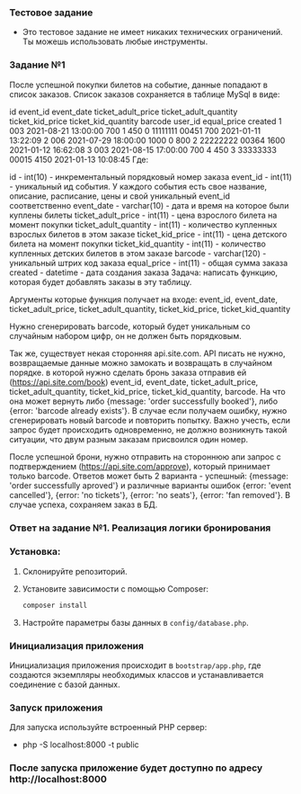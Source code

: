 ### Тестовое задание
* Это тестовое задание не имеет никаких технических ограничений. Ты можешь использовать любые инструменты.

### Задание №1
После успешной покупки билетов на событие, данные попадают в список заказов. Список заказов сохраняется в таблице MySql в виде:

id	event_id	event_date	ticket_adult_price	ticket_adult_quantity	ticket_kid_price	ticket_kid_quantity	barcode	user_id	equal_price	created
1	003	2021-08-21 13:00:00	700	1	450	0	11111111	00451	700	2021-01-11 13:22:09
2	006	2021-07-29 18:00:00	1000	0	800	2	22222222	00364	1600	2021-01-12 16:62:08
3	003	2021-08-15 17:00:00	700	4	450	3	33333333	00015	4150	2021-01-13 10:08:45
Где:

id - int(10) - инкрементальный порядковый номер заказа
event_id - int(11) - уникальный ид события. У каждого события есть свое название, описание, расписание, цены и свой уникальный event_id соответственно
event_date - varchar(10) - дата и время на которое были куплены билеты
ticket_adult_price - int(11) - цена взрослого билета на момент покупки
ticket_adult_quantity - int(11) - количество купленных взрослых билетов в этом заказе
ticket_kid_price - int(11) - цена детского билета на момент покупки
ticket_kid_quantity - int(11) - количество купленных детских билетов в этом заказе
barcode - varchar(120) - уникальный штрих код заказа
equal_price - int(11) - общая сумма заказа
created - datetime - дата создания заказа
Задача: написать функцию, которая будет добавлять заказы в эту таблицу.

Аргументы которые функция получает на входе: event_id, event_date, ticket_adult_price, ticket_adult_quantity, ticket_kid_price, ticket_kid_quantity

Нужно сгенерировать barcode, который будет уникальным со случайным набором цифр, он не должен быть порядковым.

Так же, существует некая сторонняя api.site.com. API писать не нужно, возвращаемые данные можно замокать и возвращать в случайном порядке. в которой нужно сделать бронь заказа отправив ей (https://api.site.com/book) event_id, event_date, ticket_adult_price, ticket_adult_quantity, ticket_kid_price, ticket_kid_quantity, barcode. На что она может вернуть либо {message: 'order successfully booked'}, либо {error: 'barcode already exists'}. В случае если получаем ошибку, нужно сгенерировать новый barcode и повторить попытку. Важно учесть, если запрос будет происходить одновременно, не должно возникнуть такой ситуации, что двум разным заказам присвоился один номер.

После успешной брони, нужно отправить на стороннюю апи запрос с подтверждением (https://api.site.com/approve), который принимает только barcode. Ответов может быть 2 варианта - успешный: {message: 'order successfully aproved'} и различные варианты ошибок {error: 'event cancelled'}, {error: 'no tickets'}, {error: 'no seats'}, {error: 'fan removed'}. В случае успеха, сохраняем заказ в БД.
### Ответ на задание №1. Реализация логики бронирования
### Установка:
1. Склонируйте репозиторий.
2. Установите зависимости с помощью Composer:
    ```bash
    composer install
    ```

3. Настройте параметры базы данных в `config/database.php`.

### Инициализация приложения
Инициализация приложения происходит в `bootstrap/app.php`, где создаются экземпляры необходимых классов и устанавливается соединение с базой данных.

### Запуск приложения
Для запуска используйте встроенный PHP сервер:
* php -S localhost:8000 -t public

### После запуска приложение будет доступно по адресу http://localhost:8000

